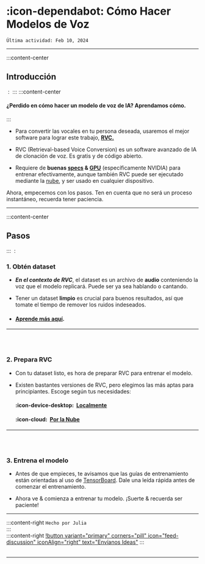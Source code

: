 # :icon-dependabot: Cómo Hacer Modelos de Voz

``Última actividad: Feb 10, 2024``
***
:::content-center
## Introducción
‎
:   ‎
:::
:::content-center
#### ¿Perdido en cómo hacer un modelo de voz de IA? Aprendamos cómo.     
:::
- Para convertir las vocales en tu persona deseada, usaremos el mejor software para lograr este trabajo, <U>**RVC.**</u>   

- RVC (Retrieval-based Voice Conversion) es un software avanzado de IA de clonación de voz. Es gratis y de código abierto.

- Requiere de **buenas [<u>specs</u>](https://aihubdocs.github.io/es/otro/glosario/#specs) & <u>[GPU](https://aihubdocs.github.io/es/otro/glosario/#gpu)</u>** (específicamente NVIDIA) para entrenar efectivamente, aunque también RVC puede ser ejecutado mediante la <u>[nube](https://aihubdocs.github.io/es/otro/glosario/#uso-en-la-nube)</u>, y ser usado en cualquier dispositivo.    

Ahora, empecemos con los pasos. Ten en cuenta que no será un proceso instantáneo, recuerda tener paciencia.
***
:::content-center
## Pasos
:::
‎
:   ‎

### 1. Obtén dataset
- ***En el contexto de RVC***, el dataset es un archivo de **audio** conteniendo la voz que el modelo replicará. Puede ser ya sea hablando o cantando.

- Tener un dataset **limpio** es crucial para buenos resultados, así que tomate el tiempo de remover los ruidos indeseados.        
       
- #### [<u>Aprende más aquí</u>](https://aihubdocs.github.io/es/aislamiento-vocal--datasets/datasets/).
***
###### ‎ 
### 2. Prepara RVC
- Con tu dataset listo, es hora de preparar RVC para entrenar el modelo.

- Existen bastantes versiones de RVC, pero elegimos las más aptas para principiantes.
Escoge según tus necesidades:    

    #### :icon-device-desktop: ‎ <u>[Localmente](https://aihubdocs.github.io/es/rvc/local/mainline/)</u> 

    #### :icon-cloud: ‎ <u>[Por la Nube](https://aihubdocs.github.io/es/rvc/por-la-nube/entrenar/rvc-disconnected/)</u>

***
###### ‎ 
### 3. Entrena el modelo
- Antes de que empieces, te avisamos que las guías de entrenamiento están orientadas al uso  de <u>[TensorBoard](https://aihubdocs.github.io/es/recursos-de-rvc/epochs-sobreentrenar--tensorboard/)</u>. Dale una leída rápida antes de comenzar el entrenamiento.     

- Ahora ve & comienza a entrenar tu modelo. ¡Suerte & recuerda ser paciente!
***
:::content-right
`Hecho por Julia`      
:::
‎  
:::content-right
[!button variant="primary" corners="pill" icon="feed-discussion" iconAlign="right" text="Envíanos Ideas"](https://forms.gle/Q1WX8AxWkH2vuMRd9)
::: 
‎  
‎  
***